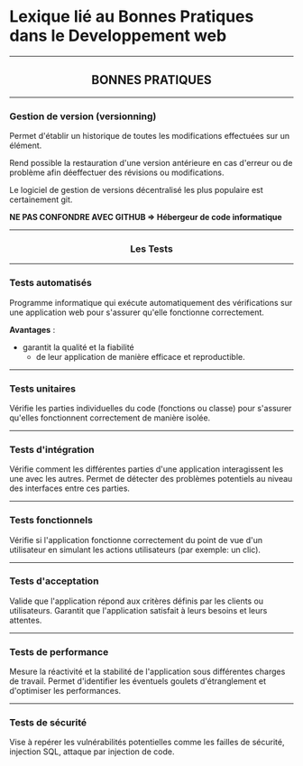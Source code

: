 # Lexique lié au Bonnes Pratiques dans le Developpement web

---

<h2 align="center">BONNES PRATIQUES</h2>

---

### Gestion de version (versionning)

Permet d'établir un historique de toutes les modifications effectuées sur un élément.

Rend possible la restauration d'une version antérieure en cas d'erreur ou de problème afin déeffectuer des révisions ou modifications.

Le logiciel de gestion de versions décentralisé les plus populaire est certainement git.

**NE PAS CONFONDRE AVEC GITHUB => Hébergeur de code informatique**


---

<h3 align="center">Les Tests</h2>

---

### Tests automatisés

Programme informatique qui exécute automatiquement des vérifications sur une application web pour s'assurer qu'elle fonctionne correctement.

**Avantages** :
- garantit la qualité et la fiabilité 
  - de leur application de manière efficace et reproductible.

--- 

### Tests unitaires

Vérifie les parties individuelles du code (fonctions ou classe) pour s'assurer qu'elles fonctionnent correctement de manière isolée.

---

### Tests d'intégration

Vérifie comment les différentes parties d'une application interagissent les une avec les autres.
Permet de détecter des problèmes potentiels au niveau des interfaces entre ces parties.

---

### Tests fonctionnels

Vérifie si l'application fonctionne correctement du point de vue d'un utilisateur en simulant les actions utilisateurs (par exemple: un clic).

---

### Tests d'acceptation

Valide que l'application répond aux critères définis par les clients ou utilisateurs.
Garantit que l'application satisfait à leurs besoins et leurs attentes.

---

### Tests de performance

Mesure la réactivité et la stabilité de l'application sous différentes charges de travail.
Permet d'identifier les éventuels goulets d'étranglement et d'optimiser les performances.

---

### Tests de sécurité

Vise à repérer les vulnérabilités potentielles comme les failles de sécurité, injection SQL, attaque par injection de code.